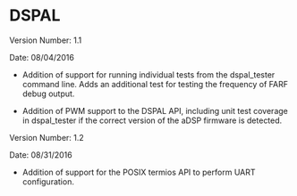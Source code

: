 # DSPAL

Version Number: 1.1

Date: 08/04/2016

- Addition of support for running individual tests from the dspal_tester command line.  Adds an additional test for testing the frequency of FARF debug output.

- Addition of PWM support to the DSPAL API, including unit test coverage in dspal_tester if the correct version of the aDSP firmware is detected.

Version Number: 1.2

Date: 08/31/2016

- Addition of support for the POSIX termios API to perform UART configuration.




